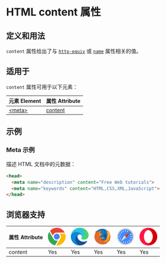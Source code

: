 HTML content 属性
===

## 定义和用法

`content` 属性给出了与 [`http-equiv`](./http-equiv.md) 或 [`name`](./name.md) 属性相关的值。

## 适用于

`content` 属性可用于以下元素：

| 元素 Element | 属性 Attribute |
| ----- | ----- |
| [\<meta>](../tags/meta.md) | [content](../tags/meta_content.md) |

## 示例

### Meta 示例

描述 HTML 文档中的元数据：

```html
<head>
  <meta name="description" content="Free Web tutorials">
  <meta name="keywords" content="HTML,CSS,XML,JavaScript">
</head>
```

## 浏览器支持

| 属性 Attribute | ![chrome][1] | ![edge][2] | ![firefox][3] | ![safari][4] | ![opera][5] |
| ------- | --- | --- | --- | --- | --- |
| content   | Yes | Yes | Yes | Yes | Yes |

[1]: ../assets/chrome.svg
[2]: ../assets/edge.svg
[3]: ../assets/firefox.svg
[4]: ../assets/safari.svg
[5]: ../assets/opera.svg
